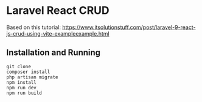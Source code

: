 # Laravel React CRUD

Based on this tutorial:
https://www.itsolutionstuff.com/post/laravel-9-react-js-crud-using-vite-exampleexample.html

## Installation and Running
```
git clone
composer install
php artisan migrate
npm install
npm run dev
npm run build
```
